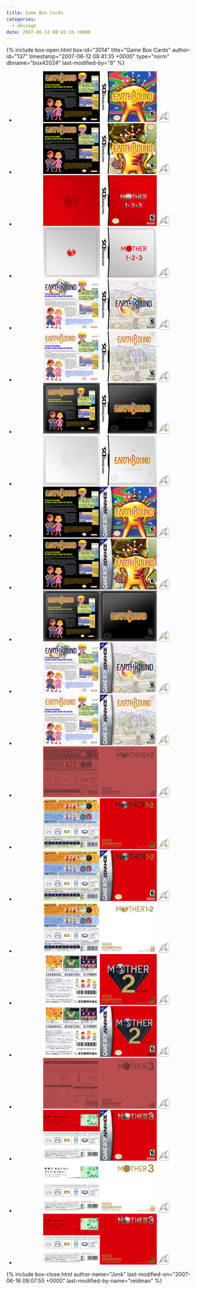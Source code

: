 ```yaml
---
title: Game Box Cards
categories:
  - ebsiege
date: 2007-06-12 08:41:35 +0000
---
```

{% include box-open.html box-id="3014" title="Game Box Cards" author-id="137" timestamp="2007-06-12 08:41:35 +0000" type="norm" dbname="box42024" last-modified-by="8" %}
<div style="text-align: center;">
<ul class="thumbprevs">
<li><a href="../pdfs/DS_01.pdf"><img src="../thumbs/DS_01.jpg" /></a><a rel="lightbox[mailn]" href="../resized/DS_01.jpg"><img class="preview" src="../preview.png" title="Preview this card" /></a></li>
<li><a href="../pdfs/DS_02.pdf"><img src="../thumbs/DS_02.jpg" /></a><a rel="lightbox[mailn]" href="../resized/DS_02.jpg"><img class="preview" src="../preview.png" title="Preview this card" /></a></li>
<li><a href="../pdfs/DS_03.pdf"><img src="../thumbs/DS_03.jpg" /></a><a rel="lightbox[mailn]" href="../resized/DS_03.jpg"><img class="preview" src="../preview.png" title="Preview this card" /></a></li>
<li><a href="../pdfs/DS_04.pdf"><img src="../thumbs/DS_04.jpg" /></a><a rel="lightbox[mailn]" href="../resized/DS_04.jpg"><img class="preview" src="../preview.png" title="Preview this card" /></a></li>
<li><a href="../pdfs/DS_05.pdf"><img src="../thumbs/DS_05.jpg" /></a><a rel="lightbox[mailn]" href="../resized/DS_05.jpg"><img class="preview" src="../preview.png" title="Preview this card" /></a></li>
<li><a href="../pdfs/DS_06.pdf"><img src="../thumbs/DS_06.jpg" /></a><a rel="lightbox[mailn]" href="../resized/DS_06.jpg"><img class="preview" src="../preview.png" title="Preview this card" /></a></li>
<li><a href="../pdfs/DS_07.pdf"><img src="../thumbs/DS_07.jpg" /></a><a rel="lightbox[mailn]" href="../resized/DS_07.jpg"><img class="preview" src="../preview.png" title="Preview this card" /></a></li>
<li><a href="../pdfs/DS_08.pdf"><img src="../thumbs/DS_08.jpg" /></a><a rel="lightbox[mailn]" href="../resized/DS_08.jpg"><img class="preview" src="../preview.png" title="Preview this card" /></a></li>
<li><a href="../pdfs/EB_01.pdf"><img src="../thumbs/EB_01.jpg" /></a><a rel="lightbox[mailn]" href="../resized/EB_01.jpg"><img class="preview" src="../preview.png" title="Preview this card" /></a></li>
<li><a href="../pdfs/EB_02.pdf"><img src="../thumbs/EB_02.jpg" /></a><a rel="lightbox[mailn]" href="../resized/EB_02.jpg"><img class="preview" src="../preview.png" title="Preview this card" /></a></li>
<li><a href="../pdfs/EB_03.pdf"><img src="../thumbs/EB_03.jpg" /></a><a rel="lightbox[mailn]" href="../resized/EB_03.jpg"><img class="preview" src="../preview.png" title="Preview this card" /></a></li>
<li><a href="../pdfs/EB_04.pdf"><img src="../thumbs/EB_04.jpg" /></a><a rel="lightbox[mailn]" href="../resized/EB_04.jpg"><img class="preview" src="../preview.png" title="Preview this card" /></a></li>
<li><a href="../pdfs/EB_05.pdf"><img src="../thumbs/EB_05.jpg" /></a><a rel="lightbox[mailn]" href="../resized/EB_05.jpg"><img class="preview" src="../preview.png" title="Preview this card" /></a></li>
<li><a href="../pdfs/EB_06.pdf"><img src="../thumbs/EB_06.jpg" /></a><a rel="lightbox[mailn]" href="../resized/EB_06.jpg"><img class="preview" src="../preview.png" title="Preview this card" /></a></li>
<li><a href="../pdfs/EB_07.pdf"><img src="../thumbs/EB_07.jpg" /></a><a rel="lightbox[mailn]" href="../resized/EB_07.jpg"><img class="preview" src="../preview.png" title="Preview this card" /></a></li>
<li><a href="../pdfs/EB_08.pdf"><img src="../thumbs/EB_08.jpg" /></a><a rel="lightbox[mailn]" href="../resized/EB_08.jpg"><img class="preview" src="../preview.png" title="Preview this card" /></a></li>
<li><a href="../pdfs/EB_09.pdf"><img src="../thumbs/EB_09.jpg" /></a><a rel="lightbox[mailn]" href="../resized/EB_09.jpg"><img class="preview" src="../preview.png" title="Preview this card" /></a></li>
<li><a href="../pdfs/EB_10.pdf"><img src="../thumbs/EB_10.jpg" /></a><a rel="lightbox[mailn]" href="../resized/EB_10.jpg"><img class="preview" src="../preview.png" title="Preview this card" /></a></li>
<li><a href="../pdfs/EB_11.pdf"><img src="../thumbs/EB_11.jpg" /></a><a rel="lightbox[mailn]" href="../resized/EB_11.jpg"><img class="preview" src="../preview.png" title="Preview this card" /></a></li>
<li><a href="../pdfs/EB_12.pdf"><img src="../thumbs/EB_12.jpg" /></a><a rel="lightbox[mailn]" href="../resized/EB_12.jpg"><img class="preview" src="../preview.png" title="Preview this card" /></a></li>
<li><a href="../pdfs/EB_13.pdf"><img src="../thumbs/EB_13.jpg" /></a><a rel="lightbox[mailn]" href="../resized/EB_13.jpg"><img class="preview" src="../preview.png" title="Preview this card" /></a></li>
<li><a href="../pdfs/EB_14.pdf"><img src="../thumbs/EB_14.jpg" /></a><a rel="lightbox[mailn]" href="../resized/EB_14.jpg"><img class="preview" src="../preview.png" title="Preview this card" /></a></li>
<li><a href="../pdfs/EB_15.pdf"><img src="../thumbs/EB_15.jpg" /></a><a rel="lightbox[mailn]" href="../resized/EB_15.jpg"><img class="preview" src="../preview.png" title="Preview this card" /></a></li>
</ul>
</div>
{% include box-close.html author-name="Jonk" last-modified-on="2007-06-16 09:07:55 +0000" last-modified-by-name="reidman" %}

